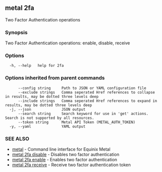 ## metal 2fa

Two Factor Authentication operations

### Synopsis

Two Factor Authentication operations: enable, disable, receive

### Options

```
  -h, --help   help for 2fa
```

### Options inherited from parent commands

```
      --config string     Path to JSON or YAML configuration file
      --exclude strings   Comma seperated Href references to collapse in results, may be dotted three levels deep
      --include strings   Comma seperated Href references to expand in results, may be dotted three levels deep
  -j, --json              JSON output
      --search string     Search keyword for use in 'get' actions. Search is not supported by all resources.
      --token string      Metal API Token (METAL_AUTH_TOKEN)
  -y, --yaml              YAML output
```

### SEE ALSO

* [metal](metal.md)	 - Command line interface for Equinix Metal
* [metal 2fa disable](metal_2fa_disable.md)	 - Disables two factor authentication
* [metal 2fa enable](metal_2fa_enable.md)	 - Enables two factor authentication
* [metal 2fa receive](metal_2fa_receive.md)	 - Receive two factor authentication token

